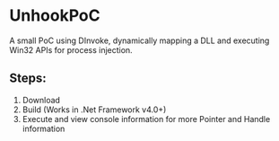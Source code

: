 # UnhookPoC
A small PoC using DInvoke, dynamically mapping a DLL and executing Win32 APIs for process injection.

## Steps:
1. Download
2. Build (Works in .Net Framework v4.0+)
3. Execute and view console information for more Pointer and Handle information
